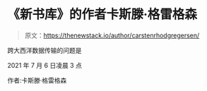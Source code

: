 # 《新书库》的作者卡斯滕·格雷格森

> 原文：<https://thenewstack.io/author/carstenrhodgregersen/>

跨大西洋数据传输的问题是

2021 年 7 月 6 日凌晨 3 点

作者:卡斯滕·格雷格森